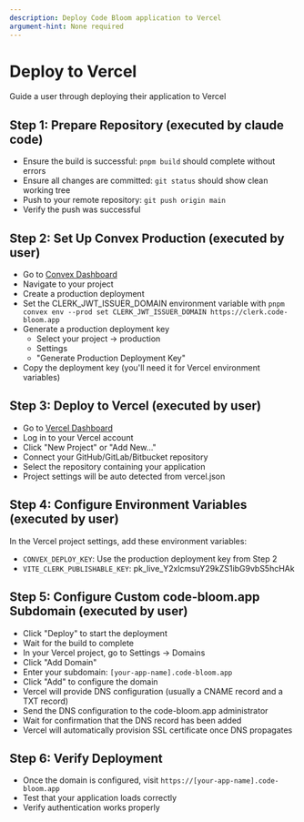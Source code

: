 ```yaml
---
description: Deploy Code Bloom application to Vercel
argument-hint: None required
---
```


# Deploy to Vercel

Guide a user through deploying their application to Vercel

## Step 1: Prepare Repository (executed by claude code)

- Ensure the build is successful: `pnpm build` should complete without errors
- Ensure all changes are committed: `git status` should show clean working tree
- Push to your remote repository: `git push origin main`
- Verify the push was successful

## Step 2: Set Up Convex Production (executed by user)

- Go to [Convex Dashboard](https://dashboard.convex.dev)
- Navigate to your project
- Create a production deployment
- Set the CLERK_JWT_ISSUER_DOMAIN environment variable with `pnpm convex env --prod set CLERK_JWT_ISSUER_DOMAIN https://clerk.code-bloom.app`
- Generate a production deployment key
  - Select your project -> production
  - Settings
  - "Generate Production Deployment Key"
- Copy the deployment key (you'll need it for Vercel environment variables)

## Step 3: Deploy to Vercel (executed by user)

- Go to [Vercel Dashboard](https://vercel.com/dashboard)
- Log in to your Vercel account
- Click "New Project" or "Add New..."
- Connect your GitHub/GitLab/Bitbucket repository
- Select the repository containing your application
- Project settings will be auto detected from vercel.json

## Step 4: Configure Environment Variables (executed by user)

In the Vercel project settings, add these environment variables:

- `CONVEX_DEPLOY_KEY`: Use the production deployment key from Step 2
- `VITE_CLERK_PUBLISHABLE_KEY`: pk_live_Y2xlcmsuY29kZS1ibG9vbS5hcHAk

## Step 5: Configure Custom code-bloom.app Subdomain (executed by user)

- Click "Deploy" to start the deployment
- Wait for the build to complete
- In your Vercel project, go to Settings → Domains
- Click "Add Domain"
- Enter your subdomain: `[your-app-name].code-bloom.app`
- Click "Add" to configure the domain
- Vercel will provide DNS configuration (usually a CNAME record and a TXT record)
- Send the DNS configuration to the code-bloom.app administrator
- Wait for confirmation that the DNS record has been added
- Vercel will automatically provision SSL certificate once DNS propagates

## Step 6: Verify Deployment

- Once the domain is configured, visit `https://[your-app-name].code-bloom.app`
- Test that your application loads correctly
- Verify authentication works properly
